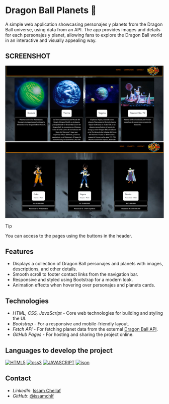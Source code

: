 # Dragon Ball Planets 🌌

A simple web application showcasing personajes y planets from the Dragon Ball universe, using data from an API. The app provides images and details for each personajes y planet, allowing fans to explore the Dragon Ball world in an interactive and visually appealing way.

## SCREENSHOT
![Dragon Ball Planets](./img/Captura%20de%20pantalla%202024-11-07%20204136.png)
![Dragon Ball characters](./img/Captura%20de%20pantalla%202024-11-07%20204112.png)

>[!TIP]
>You can access to the pages using the buttons in the header.
## Features

- Displays a collection of Dragon Ball personajes and planets with images, descriptions, and other details.
- Smooth scroll to footer contact links from the navigation bar.
- Responsive and styled using Bootstrap for a modern look.
- Animation effects when hovering over personajes and planets cards.
  
## Technologies

- *HTML, CSS, JavaScript* - Core web technologies for building and styling the UI.
- *Bootstrap* - For a responsive and mobile-friendly layout.
- *Fetch API* - For fetching planet data from the external [Dragon Ball API](https://dragonball-api.com).
- *GitHub Pages* - For hosting and sharing the project online.

 ## Languages to develop the project
<a href='https://github.com/shivamkapasia0' target="_blank"><img alt='HTML5' src='https://img.shields.io/badge/HTML5-100000?style=for-the-badge&logo=HTML5&logoColor=white&labelColor=FF8D00&color=FF8D00'/></a>
<a href='https://github.com/shivamkapasia0' target="_blank"><img alt='css3' src='https://img.shields.io/badge/css3-100000?style=for-the-badge&logo=css3&logoColor=white&labelColor=00B3FF&color=00B3FF'/></a>
<a href='https://github.com/shivamkapasia0' target="_blank"><img alt='JAVASCRIPT' src='https://img.shields.io/badge/Javascript-100000?style=for-the-badge&logo=JAVASCRIPT&logoColor=F3FF00&labelColor=000000&color=000000'/></a>
<a href='https://github.com/shivamkapasia0' target="_blank"><img alt='json' src='https://img.shields.io/badge/json-100000?style=for-the-badge&logo=json&logoColor=FFFFFF&labelColor=BD0B0B&color=BD0B0B'/></a>

## Contact

- *LinkedIn*: [Issam Chellaf](https://www.linkedin.com/in/issam-chellaf-1099352bb)
- *GitHub*: [@issamchlf](https://github.com/issamchlf)
